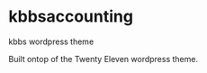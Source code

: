 kbbsaccounting
==============

kbbs wordpress theme

Built ontop of the Twenty Eleven wordpress theme.
